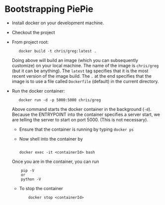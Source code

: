 Bootstrapping PiePie
===

- Install docker on your development machine.
- Checkout the project
- From project root:
  ```
     docker build -t chris/greg:latest .
  ```
  
  Doing above will build an image (which you can subsequently customize) on your local machine. The 
  name of the image is `chris/greg` (but it can be anything). The `latest` tag specifies that it 
  is the most recent version of the image build. The `.` at the end specifies that the image is to use a
  file called `Dockerfile` (default)  in the current directory.
  
- Run the docker container:
  ```aidl
     docker run -d -p 5000:5000 chris/greg
  ```
  
  Above command starts the docker container in the background (`-d`). Because the ENTRYPOINT
  into the container specifies a server start, we are telling the server to start on port 5000.
  (This is not necessary).
  
  
  - Ensure that the container is running by typing `docker ps`
  
  - Now shell into the container by 
  
      ```aidl

      docker exec -it <containerId> bash  
      ```

  
  Once you are in the container, you can run
 
          pip -V
          or 
          python -V
       
  - To stop the container
    ```aidl
        docker stop <containerId>
    ```
  